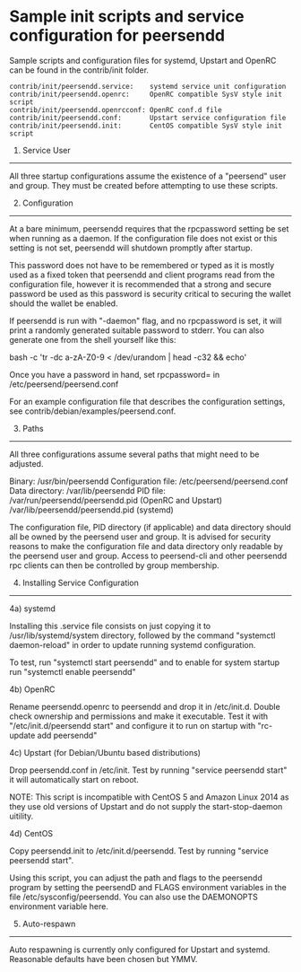 Sample init scripts and service configuration for peersendd
==========================================================

Sample scripts and configuration files for systemd, Upstart and OpenRC
can be found in the contrib/init folder.

    contrib/init/peersendd.service:    systemd service unit configuration
    contrib/init/peersendd.openrc:     OpenRC compatible SysV style init script
    contrib/init/peersendd.openrcconf: OpenRC conf.d file
    contrib/init/peersendd.conf:       Upstart service configuration file
    contrib/init/peersendd.init:       CentOS compatible SysV style init script

1. Service User
---------------------------------

All three startup configurations assume the existence of a "peersend" user
and group.  They must be created before attempting to use these scripts.

2. Configuration
---------------------------------

At a bare minimum, peersendd requires that the rpcpassword setting be set
when running as a daemon.  If the configuration file does not exist or this
setting is not set, peersendd will shutdown promptly after startup.

This password does not have to be remembered or typed as it is mostly used
as a fixed token that peersendd and client programs read from the configuration
file, however it is recommended that a strong and secure password be used
as this password is security critical to securing the wallet should the
wallet be enabled.

If peersendd is run with "-daemon" flag, and no rpcpassword is set, it will
print a randomly generated suitable password to stderr.  You can also
generate one from the shell yourself like this:

bash -c 'tr -dc a-zA-Z0-9 < /dev/urandom | head -c32 && echo'

Once you have a password in hand, set rpcpassword= in /etc/peersend/peersend.conf

For an example configuration file that describes the configuration settings,
see contrib/debian/examples/peersend.conf.

3. Paths
---------------------------------

All three configurations assume several paths that might need to be adjusted.

Binary:              /usr/bin/peersendd
Configuration file:  /etc/peersend/peersend.conf
Data directory:      /var/lib/peersendd
PID file:            /var/run/peersendd/peersendd.pid (OpenRC and Upstart)
                     /var/lib/peersendd/peersendd.pid (systemd)

The configuration file, PID directory (if applicable) and data directory
should all be owned by the peersend user and group.  It is advised for security
reasons to make the configuration file and data directory only readable by the
peersend user and group.  Access to peersend-cli and other peersendd rpc clients
can then be controlled by group membership.

4. Installing Service Configuration
-----------------------------------

4a) systemd

Installing this .service file consists on just copying it to
/usr/lib/systemd/system directory, followed by the command
"systemctl daemon-reload" in order to update running systemd configuration.

To test, run "systemctl start peersendd" and to enable for system startup run
"systemctl enable peersendd"

4b) OpenRC

Rename peersendd.openrc to peersendd and drop it in /etc/init.d.  Double
check ownership and permissions and make it executable.  Test it with
"/etc/init.d/peersendd start" and configure it to run on startup with
"rc-update add peersendd"

4c) Upstart (for Debian/Ubuntu based distributions)

Drop peersendd.conf in /etc/init.  Test by running "service peersendd start"
it will automatically start on reboot.

NOTE: This script is incompatible with CentOS 5 and Amazon Linux 2014 as they
use old versions of Upstart and do not supply the start-stop-daemon uitility.

4d) CentOS

Copy peersendd.init to /etc/init.d/peersendd. Test by running "service peersendd start".

Using this script, you can adjust the path and flags to the peersendd program by
setting the peersendD and FLAGS environment variables in the file
/etc/sysconfig/peersendd. You can also use the DAEMONOPTS environment variable here.

5. Auto-respawn
-----------------------------------

Auto respawning is currently only configured for Upstart and systemd.
Reasonable defaults have been chosen but YMMV.
